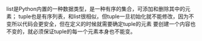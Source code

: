 list是Python内置的一种数据类型，是一种有序的集合，可添加和删除其中的元素；
tuple也是有序列表，和list很相似，但tuple一旦初始化就不能修改，因为不变所以代码会更安全，但在定义的时候就需要确定tuple的元素
要创建一个内容也不变的，就必须保证tuple的每一个元素本身也不能变。